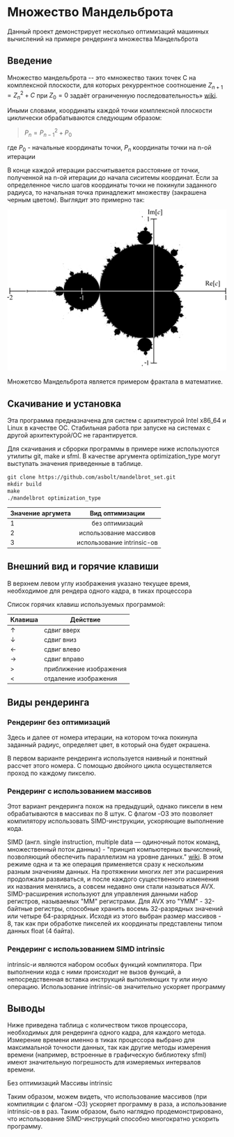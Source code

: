 # Множество Мандельброта

Данный проект демонстрирует несколько оптимизаций машинных вычислений на примере рендеринга множества Мандельброта
  

## Введение
Множество мандельброта -- это «множество таких точек C на комплексной плоскости, для которых рекуррентное соотношение $Z_{n+1} = Z_n^2 + C$ при $Z_0=0$ задаёт ограниченную последовательность» [wiki](https://ru.wikipedia.org/wiki/%D0%9C%D0%BD%D0%BE%D0%B6%D0%B5%D1%81%D1%82%D0%B2%D0%BE_%D0%9C%D0%B0%D0%BD%D0%B4%D0%B5%D0%BB%D1%8C%D0%B1%D1%80%D0%BE%D1%82%D0%B0).

Иными словами, координаты каждой точки комплексной плоскости циклически обрабатываются следующим образом: 
> $P_n = P_{n-1} ^ 2 + P_0$ 

где $P_0$ - начальные координаты точки, $P_n$ координаты точки на n-ой итерации  

B конце каждой итерации рассчитывается расстояние от точки, полученной на n-ой итерации до начала сиситемы координат. Если за определенное число шагов координаты точки не покинули заданного радиуса, то начальная точка принадлежит множеству (закрашена черным цветом). Выглядит это примерно так:  

![Множество Мандельброта](https://github.com/asbolt/mandelbrot_set/raw/main/images/mandelbrot.png)

Множетсво Мандельброта является примером фрактала в математике.  
  
    
## Скачивание и установка

Эта программа предназначена для систем с архитектурой Intel x86_64 и Linux в качестве ОС. Стабильная работа при запуске на системах с другой архитектурой/ОС не гарантируется.

Для скачивания и сброрки программы в примере ниже используются утилиты git, make и sfml. В качестве аргумента optimization_type могут выступать значения приведенные в таблице.

 ```
git clone https://github.com/asbolt/mandelbrot_set.git
mkdir build
make
./mandelbrot optimization_type
```
|Значение аргумета|Вид оптимизации|
|-|:-:|
|1| без оптимизаций|
|2| использование массивов|
|3| использование intrinsic-ов|

## Внешний вид и горячие клавиши

В верхнем левом углу изображения указано текущее время, необходимое для рендера одного кадра, в тиках процессора

Список горячих клавиш используемых программой:

| Клавиша | Действие |
|-|-|
|↑| сдвиг вверх|
|↓| сдвиг вниз|
|←| сдвиг влево|
|→| сдвиг вправо|
|>| приближение изображения|
|<| отдаление изображения|


## Виды рендеринга

### Рендеринг без оптимизаций
Здесь и далее от номера итерации, на котором точка покинула заданный радиус, определяет цвет, в который она будет окрашена.

В первом варианте рендеринга используется наивный и понятный рассчет этого номера. С помощью двойного цикла осуществляется проход по каждому пикселю.


### Рендеринг с использованием массивов

Этот вариант рендеринга похож на предыдущий, однако пиксели в нем обрабатываются в массивах по 8 штук. С флагом -O3 это позволяет компилятору использовать SIMD-инструкции, ускоряющие выполнение кода.

SIMD (англ. single instruction, multiple data — одиночный поток команд, множественный поток данных) - "принцип компьютерных вычислений, позволяющий обеспечить параллелизм на уровне данных." [wiki](https://ru.wikipedia.org/wiki/SIMD). В этом режиме одна и та же операция применяется сразу к нескольким разным значениям данных. На протяжении многих лет эти расширения продолжали развиваться, и после каждого существенного изменения их названия менялись, а совсем недавно они стали называться AVX. 
SIMD-расширения используют для управления данными набор регистров, называемых "MM" регистрами. Для AVX это "YMM" - 32-байтные регистры, способные хранить восемь 32-разрядных значений или четыре 64-разрядных. Исходя из этого выбран размер массивов - 8, так как при обработке пикселей их координаты представлены типом данных float (4 байта).


### Рендеринг с использованием SIMD intrinsic
intrinsic-и являются набором особых функций компилятора. При выполнении кода с ними происходит не вызов функций, а непосредственная вставка инструкций выполняющих ту или иную операцию. Использование intrinsic-ов значительно ускоряет программу



## Выводы
Ниже приведена таблица с количеством тиков процессора, необходимых для рендеринга одного кадра, для каждого метода. Измерение времени именно в тиках процессора выбрано для максимальной точности данных, так как другие методы измерения времени (например, встроенные в графическую библиотеку sfml) имеют значительную погрешность для измеряемых интервалов времени.

Без оптимизаций Массивы intrinsic

Таким образом, можем видеть, что использование массивов (при компиляции с флагом -O3) ускоряет программу в раза, а использование intrinsic-ов в раз. Таким образом, было наглядно продемонстрировано, что использование SIMD-инструкций способно многократно ускорить программу.